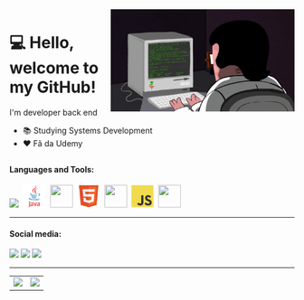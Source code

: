 <img src="giphy.gif" width = "325px" align = "right">

# 💻 Hello, welcome to my GitHub!

I'm developer back end

- 📚 Studying Systems Development
- ❤ Fã da Udemy

##

<h4 align="left">Languages and Tools:</h4>

<div>
  <img src="https://cdn.jsdelivr.net/gh/devicons/devicon/icons/c/c-original.svg" height="40"/>&nbsp;
  <img src="https://github.com/devicons/devicon/blob/master/icons/java/java-original-wordmark.svg" title="Java" alt="Java" width="40" height="40"/>&nbsp;
  <img src="https://cdn.jsdelivr.net/gh/devicons/devicon/icons/spring/spring-original-wordmark.svg" width="40" height="40"/>&nbsp;
  <img src="https://github.com/devicons/devicon/blob/master/icons/html5/html5-original.svg" title="HTML5" alt="HTML" width="40" height="40"/>&nbsp;
  <img src="https://cdn.jsdelivr.net/gh/devicons/devicon/icons/css3/css3-original.svg" width="40" height="40"/>&nbsp; 
  <img src="https://github.com/devicons/devicon/blob/master/icons/javascript/javascript-original.svg" title="JavaScript" alt="JavaScript" width="40" height="40"/>&nbsp;
  <img src="https://cdn.jsdelivr.net/gh/devicons/devicon/icons/typescript/typescript-original.svg" width="40" height="40"/>&nbsp;
</div>

---

<h4 align="left">Social media:</h4>

<div id="badges">
  <a href="https://www.instagram.com/davisantos.g/" target="_blank"><img src="https://img.shields.io/badge/-Instagram-%23E4405F?style=for-the-badge&logo=instagram&logoColor=white" target="_blank"></a>
  <a href = "mailto:davi.guarda.b@hotmail.com"><img src="https://img.shields.io/badge/-Gmail-%23333?style=for-the-badge&logo=gmail&logoColor=white" target="_blank"></a>
  <a href="https://www.linkedin.com/in/davi-guarda-61ba67204/" target="_blank"><img src="https://img.shields.io/badge/-LinkedIn-%230077B5?style=for-the-badge&logo=linkedin&logoColor=white" target="_blank"></a>
 </div>
 
 ---
 <table style = "border: 0px solid;">
  <tr>
    <td>
 <img height="180em" src="https://github-readme-stats.vercel.app/api?username=DaviGuarda&show_icons=true&theme=highcontrast&include_all_commits=true&count_private=true"/>
    </td>
    <td>
 <img height="180em" src="https://github-readme-stats.vercel.app/api/top-langs/?username=DaviGuarda&layout=compact&langs_count=7&theme=highcontrast"/>
    </td>
  </tr>
  </table>
